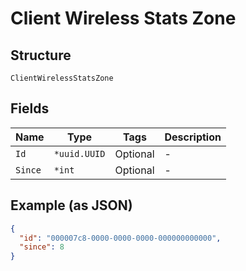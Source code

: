 
# Client Wireless Stats Zone

## Structure

`ClientWirelessStatsZone`

## Fields

| Name | Type | Tags | Description |
|  --- | --- | --- | --- |
| `Id` | `*uuid.UUID` | Optional | - |
| `Since` | `*int` | Optional | - |

## Example (as JSON)

```json
{
  "id": "000007c8-0000-0000-0000-000000000000",
  "since": 8
}
```

